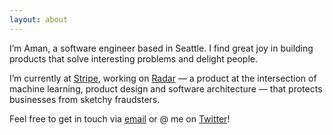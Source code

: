 ```yaml
---
layout: about
---
```


I’m Aman, a software engineer based in Seattle. I find great joy in building products that solve interesting problems and delight people.

I’m currently at [Stripe](https://stripe.com/), working on [Radar](https://stripe.com/radar) — a product at the intersection of machine learning, product design and software architecture — that protects businesses from sketchy fraudsters. 

Feel free to get in touch via <a href="mailto:{{ site.theme_settings.email_address }}?subject=Hello!" target="_blank">email</a> or @ me on <a href="https://twitter.com/{{ site.theme_settings.twitter }}" target="_blank">Twitter</a>!
